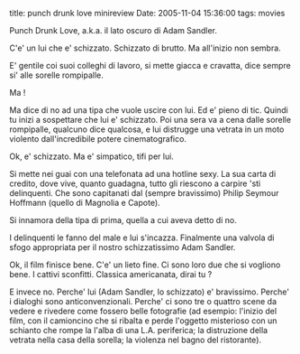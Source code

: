 title: punch drunk love minireview
Date: 2005-11-04 15:36:00
tags: movies
 

Punch Drunk Love, a.k.a. il lato oscuro di Adam Sandler.  
  
C'e' un lui che e' schizzato. Schizzato di brutto. Ma all'inizio non sembra.  

E' gentile coi suoi colleghi di lavoro, si mette giacca e cravatta, dice sempre si' alle sorelle rompipalle.  

Ma !  

Ma dice di no ad una tipa che vuole uscire con lui. Ed e' pieno di tic. Quindi tu inizi a sospettare che lui e' schizzato. Poi una sera va a cena dalle sorelle rompipalle, qualcuno dice qualcosa, e lui distrugge una vetrata in un moto violento dall'incredibile potere cinematografico.  

Ok, e' schizzato. Ma e' simpatico, tifi per lui.  

Si mette nei guai con una telefonata ad una hotline sexy. La sua carta di credito, dove vive, quanto guadagna, tutto gli riescono a carpire 'sti delinquenti. Che sono capitanati dal (sempre bravissimo) Philip Seymour Hoffmann (quello di Magnolia e Capote).  

Si innamora della tipa di prima, quella a cui aveva detto di no.  

I delinquenti le fanno del male e lui s'incazza. Finalmente una valvola di sfogo appropriata per il nostro schizzatissimo Adam Sandler.  

Ok, il film finisce bene. C'e' un lieto fine. Ci sono loro due che si vogliono bene. I cattivi sconfitti. Classica americanata, dirai tu ?  
  
E invece no. Perche' lui (Adam Sandler, lo schizzato) e' bravissimo. Perche' i dialoghi sono anticonvenzionali. Perche' ci sono tre o quattro scene da vedere e rivedere come fossero belle fotografie (ad esempio: l'inizio del film, con il camioncino che si ribalta e perde l'oggetto misterioso con un schianto che rompe la l'alba di una L.A. periferica; la distruzione della vetrata nella casa della sorella; la violenza nel bagno del ristorante). 
